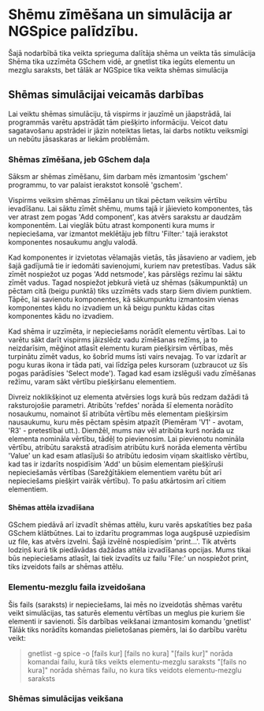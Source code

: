 # Shēmu zīmēšana un simulācija ar NGSpice palīdzību.

Šajā nodarbībā tika veikta sprieguma dalītāja shēma un veikta tās simulācija
Shēma tika uzzīmēta GSchem vidē, ar gnetlist tika iegūts elementu un mezglu saraksts, bet tālāk ar NGSpice tika veikta shēmas simulācija

## Shēmas simulācijai veicamās darbības

Lai veiktu shēmas simulāciju, tā vispirms ir jauzīmē un jāapstrādā, lai programmās varētu apstrādāt tām piešķirto informāciju.
Veicot datu sagatavošanu apstrādei ir jāzin noteiktas lietas, lai darbs notiktu veiksmīgi un nebūtu jāsaskaras ar liekām problēmām.

### Shēmas zīmēšana, jeb GSchem daļa

Sāksm ar shēmas zīmēšanu, šim darbam mēs izmantosim 'gschem' programmu, to var palaist ierakstot konsolē 'gschem'.

Vispirms veiksim shēmas zīmēšanu un tikai pēctam veiksim vērtību ievadīšanu.
Lai sāktu zīmēt shēmu, mums tajā ir jāievieto komponentes, tās ver atrast zem pogas 'Add component', kas atvērs sarakstu ar daudzām komponentēm.
Lai vieglāk būtu atrast komponenti kura mums ir nepieciešama, var izmantot meklētāju jeb filtru 'Filter:' tajā ierakstot komponentes nosaukumu angļu valodā.

Kad komponentes ir izvietotas vēlamajās vietās, tās jāsavieno ar vadiem, jeb šajā gadījumā tie ir iedomāti savienojumi, kuriem nav pretestības.
Vadus sāk zīmēt nospiežot uz pogas 'Add netsmode', kas pārslēgs rezīmu lai sāktu zīmēt vadus.
Tagad nospiežot jebkurā vietā uz shēmas (sākumpunktā) un pēctam citā (beigu punktā) tiks uzzīmēts vads starp šiem diviem punktiem.
Tāpēc, lai savienotu komponentes, kā sākumpunktu izmantosim vienas komponentes kādu no izvadiem un kā beigu punktu kādas citas komponentes kādu no izvadiem.

Kad shēma ir uzzīmēta, ir nepieciešams norādīt elementu vērtības.
Lai to varētu sākt darīt vispirms jāizslēdz vadu zīmēšanas režīms, ja to neizdarīsim, mēģinot atlasīt elementu kuram piešķirsim vērtības, mēs turpinātu zīmēt vadus, ko šobrīd mums īsti vairs nevajag. To var izdarīt ar pogu kuras ikona ir tāda pati, vai līdzīga peles kursoram (uzbraucot uz šīs pogas parādīsies 'Select mode').
Tagad kad esam izslēguši vadu zīmēšanas režīmu, varam sākt vērtību piešķiršanu elementiem.

Divreiz noklikšķinot uz elementa atvērsies logs kurā būs redzam dažādi tā raksturojošie parametri.
Atribūts 'refdes' norāda šī elementa norādīto nosaukumu, nomainot šī atribūta vērtību mēs elementam piešķirsim nausaukumu, kuru mēs pēctam spēsim atpazīt (Piemēram 'V1' - avotam, 'R3' - pretestībai utt.).
Diemžēl, mums nav vēl atribūta kurš norāda uz elementa nomināla vērtību, tādēļ to pievienosim.
Lai pievienotu nomināla vērtību, atribūtu sarakstā atradīsim atribūtu kurš norāda elementa vērtību 'Value' un kad esam atlasījuši šo atribūtu iedosim viņam skaitlisko vērtību, kad tas ir izdarīts nospidīsim 'Add' un būsim elementam piešķīruši nepieciešamās vērtības (Sarežģītākiem elementiem varētu būt arī nepieciešams piešķirt vairāk vērtību).
To pašu atkārtosim arī citiem elementiem.

#### Shēmas attēla izvadīšana

GSchem piedāvā arī izvadīt shēmas attēlu, kuru varēs apskatīties bez paša GSchem klātbūtnes.
Lai to izdarītu programmas loga augšpusē uzpiedīsim uz file, kas atvērs izvelni.
Šajā izvēlnē nospiedīsim 'print...'. Tik atvērts lodziņš kurā tik piedāvādas dažādas attēla izvadīšanas opcijas.
Mums tikai būs nepieciešams atlasīt, lai tiek izvadīts uz failu 'File:' un nospiežot print, tiks izveidots fails ar shēmas attēlu.

### Elementu-mezglu faila izveidošana

Šis fails (saraksts) ir nepieciešams, lai mēs no izveidotās shēmas varētu veikt simulācijas, tas saturēs elementu vērtības un meglus pie kuriem šie elementi ir savienoti.
Šīs darbības veikšanai izmantosim komandu 'gnetlist'
Tālāk tiks norādīts komandas pielietošanas piemērs, lai šo darbību varētu veikt:
> gnetlist -g spice -o [fails kur] [fails no kura]
"[fails kur]" norāda komandai failu, kurā tiks veikts elementu-mezglu saraksts
"[fails no kura]" norāda shēmas failu, no kura tiks veidots elementu-mezglu saraksts

### Shēmas simulācijas veikšana
